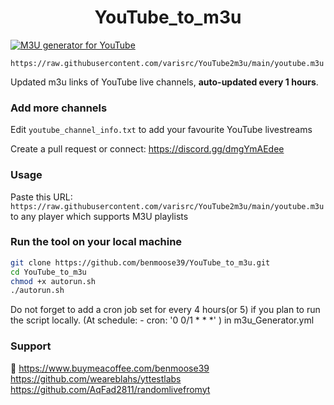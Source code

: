 
<h1 align="center"> YouTube_to_m3u </h1>

[![M3U generator for YouTube](https://github.com/benmoose39/YouTube_to_m3u/actions/workflows/m3u_Generator.yml/badge.svg)](https://github.com/benmoose39/YouTube_to_m3u/actions/workflows/m3u_Generator.yml)

`https://raw.githubusercontent.com/varisrc/YouTube2m3u/main/youtube.m3u`

Updated m3u links of YouTube live channels, **auto-updated every 1 hours**.


### Add more channels
Edit `youtube_channel_info.txt` to add your favourite YouTube livestreams

Create a pull request or connect: https://discord.gg/dmgYmAEdee

### Usage
Paste this URL: `https://raw.githubusercontent.com/varisrc/YouTube2m3u/main/youtube.m3u` to any player which supports M3U playlists

### Run the tool on your local machine
``` bash
git clone https://github.com/benmoose39/YouTube_to_m3u.git
cd YouTube_to_m3u
chmod +x autorun.sh
./autorun.sh
```

Do not forget to add a cron job set for every 4 hours(or 5) if you plan to run the script locally.
(At schedule:
    - cron: '0 0/1 * * *' ) in m3u_Generator.yml
    
### Support

🙂 https://www.buymeacoffee.com/benmoose39
    https://github.com/weareblahs/yttestlabs
    https://github.com/AqFad2811/randomlivefromyt
